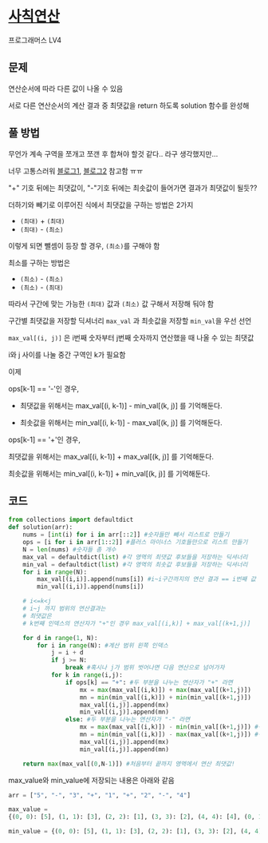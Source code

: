 # [사칙연산](https://school.programmers.co.kr/learn/courses/30/lessons/1843)

프로그래머스 LV4

## 문제

연산순서에 따라 다른 값이 나올 수 있음

서로 다른 연산순서의 계산 결과 중 최댓값을 return 하도록 solution 함수를 완성해

## 풀 방법

무언가 계속 구역을 쪼개고 쪼갠 후 합쳐야 할것 같다.. 라구 생각했지만...

너무 고통스러워 [블로그1](https://velog.io/@sungmincho/%ED%94%84%EB%A1%9C%EA%B7%B8%EB%9E%98%EB%A8%B8%EC%8A%A4-%EC%82%AC%EC%B9%99%EC%97%B0%EC%82%B0), [블로그2](https://www.ai-bio.info/programmers/1843) 참고함 ㅠㅠ

"+" 기호 뒤에는 최댓값이, "-"기호 뒤에는 최솟값이 들어가면 결과가 최댓값이 될듯??

더하기와 빼기로 이루어진 식에서 최댓값을 구하는 방법은 2가지

- `(최대)` + `(최대)`
- `(최대)` - `(최소)`

이렇게 되면 뺄셈이 등장 할 경우, `(최소)`를 구해야 함

최소를 구하는 방법은

- `(최소)` - `(최소)`
- `(최소)` - `(최대)`

따라서 구간에 맞는 가능한 `(최대)` 값과 `(최소)` 값 구해서 저장해 둬야 함

구간별 최댓값을 저장할 딕셔너리 `max_val` 과 최솟값을 저장할 `min_val`을 우선 선언

`max_val[(i, j)]` 은 i번째 숫자부터 j번째 숫자까지 연산했을 때 나올 수 있는 최댓값

i와 j 사이를 나눌 중간 구역인 k가 필요함

이제

ops[k-1] == '-'인 경우,

- 최댓값을 위해서는 max_val[(i, k-1)] - min_val[(k, j)] 를 기억해둔다.

- 최솟값을 위해서는 min_val[(i, k-1)] - max_val[(k, j)] 를 기억해둔다.

ops[k-1] == '+'인 경우,

최댓값을 위해서는 max_val[(i, k-1)] + max_val[(k, j)] 를 기억해둔다.

최솟값을 위해서는 min_val[(i, k-1)] + min_val[(k, j)] 를 기억해둔다.

## 코드

```python
from collections import defaultdict
def solution(arr):
    nums = [int(i) for i in arr[::2]] #숫자들만 빼서 리스트로 만들기
    ops = [i for i in arr[1::2]] #플러스 마이너스 기호들만으로 리스트 만들기
    N = len(nums) #숫자들 총 개수
    max_val = defaultdict(list) #각 영역의 최댓값 후보들을 저장하는 딕셔너리
    min_val = defaultdict(list) #각 영역의 최솟값 후보들을 저장하는 딕셔너리
    for i in range(N):
        max_val[(i,i)].append(nums[i]) #i~i구간까지의 연산 결과 == i번째 값
        min_val[(i,i)].append(nums[i]) 

    # i<=k<j
    # i~j 까지 범위의 연산결과는
    # 최댓값은
    # k번째 인덱스의 연산자가 "+"인 경우 max_val[(i,k)] + max_val[(k+1,j)]

    for d in range(1, N):
        for i in range(N): #계산 범위 왼쪽 인덱스
            j = i + d
            if j >= N:
                break #혹시나 j가 범위 벗어나면 다음 연산으로 넘어가자
            for k in range(i,j):
                if ops[k] == "+": #두 부분을 나누는 연산자가 "+" 라면
                    mx = max(max_val[(i,k)]) + max(max_val[(k+1,j)])
                    mn = min(min_val[(i,k)]) + min(min_val[(k+1,j)])
                    max_val[(i,j)].append(mx)
                    min_val[(i,j)].append(mn)
                else: #두 부분을 나누는 연산자가 "-" 라면
                    mx = max(max_val[(i,k)]) - min(min_val[(k+1,j)]) #구간 연산 최댓값
                    mn = min(min_val[(i,k)]) - max(max_val[(k+1,j)]) #구간 연산 최솟값
                    max_val[(i,j)].append(mx)
                    min_val[(i,j)].append(mn)

    return max(max_val[(0,N-1)]) #처음부터 끝까지 영역에서 연산 최댓값!
```

max_value와 min_value에 저장되는 내용은 아래와 같음

```python
arr = ["5", "-", "3", "+", "1", "+", "2", "-", "4"]

max_value =
{(0, 0): [5], (1, 1): [3], (2, 2): [1], (3, 3): [2], (4, 4): [4], (0, 1): [2], (1, 2): [4], (2, 3): [3], (3, 4): [-2], (0, 2): [1, 3], (1, 3): [6, 6], (2, 4): [-1, -1], (0, 3): [-1, 5, 5], (1, 4): [2, 2, 2], (0, 4): [3, 1, 1, 1]}

min_value = {(0, 0): [5], (1, 1): [3], (2, 2): [1], (3, 3): [2], (4, 4): [4], (0, 1): [2], (1, 2): [4], (2, 3): [3], (3, 4): [-2], (0, 2): [1, 3], (1, 3): [6, 6], (2, 4): [-1, -1], (0, 3): [-1, 5, 3], (1, 4): [2, 2, 2], (0, 4): [3, 1, -1, -5]}

```
